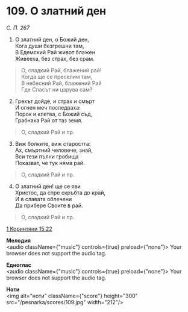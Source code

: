 # 109. О златний ден

_С. П. 267_

1. О златний ден, о Божий ден,  
Кога души безгрешни там,  
В Едемский Рай живот блажен  
Живееха, без страх, без срам.  

> О, сладкий Рай, блажений рай!  
> Когда ще се преселим там,  
> В небесний Рай, блажений Рай  
> Где Спасът ни царува сам?

2. Грехът дойде, и страх и смърт  
И огнен меч последваха:  
Порок и клетва, с Божий съд,  
Грабнаха Рай от таз земя.  

> О, сладкий Рай и пр.  

3. Виж болките, виж старостта:  
Ах, смъртний человече, знай,  
Вси тези пълни гробища  
Показват, че тук няма рай.  

> О, сладкий Рай и пр.  

4. О златний ден! ще се яви  
Христос, да спре скръбта до край,  
И в славата облечени  
Да прибере Своите в рай.  

> О, сладкий Рай и пр.

[1 Коринтяни 15:22](http://biblia.bg/index.php?k=53&g=15&s=22)

**Мелодия**  
<audio className={"music"} controls={true} preload={"none"}>
    <source src="/pesnarka/mp3/109.mp3" type="audio/mpeg"/>
    Your browser does not support the audio tag.
</audio>

**Едноглас**  
<audio className={"music"} controls={true} preload={"none"}>
    <source src="/pesnarka/transp/109.mp3" type="audio/mpeg"/>
    Your browser does not support the audio tag.
</audio>

**Ноти**  
<img alt="ноти" className={"score"} height="300" src="/pesnarka/scores/109.jpg" width="212"/>
